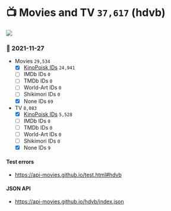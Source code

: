 # :tv: Movies and TV `37,617` (hdvb)

<a href="https://API-Movies.github.io"><img src="https://API-Movies.github.io/banner.png?cache"></a>

### :date: 2021-11-27
- Movies `29,534`
  - [x] <a href="https://API-Movies.github.io/hdvb/movie_kinopoisk_ids.json">KinoPoisk IDs</a> `24,941`
  - [ ] IMDb IDs `0`
  - [ ] TMDb IDs `0`
  - [ ] World-Art IDs `0`
  - [ ] Shikimori IDs `0`
  - [x] None IDs `69`
- TV `8,083`
  - [x] <a href="https://API-Movies.github.io/hdvb/tv_kinopoisk_ids.json">KinoPoisk IDs</a> `5,528`
  - [ ] IMDb IDs `0`
  - [ ] TMDb IDs `0`
  - [ ] World-Art IDs `0`
  - [ ] Shikimori IDs `0`
  - [x] None IDs `9`
#### Test errors
- <a href='https://api-movies.github.io/test.html#hdvb'>https://api-movies.github.io/test.html#hdvb</a>
#### JSON API
- <a href='https://api-movies.github.io/hdvb/index.json'>https://api-movies.github.io/hdvb/index.json</a>
